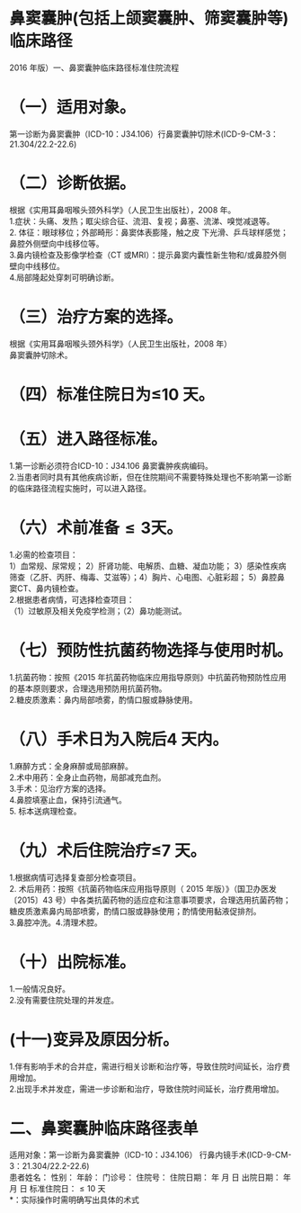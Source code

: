 # 鼻窦囊肿(包括上颌窦囊肿、筛窦囊肿等) 临床路径  
2016 年版）一、鼻窦囊肿临床路径标准住院流程  
# （一）适用对象。  
第一诊断为鼻窦囊肿（ICD-10：J34.106）行鼻窦囊肿切除术(ICD-9-CM-3：21.304/22.2-22.6)  
# （二）诊断依据。  
根据《实用耳鼻咽喉头颈外科学》（人民卫生出版社），2008 年。  
1.症状：头痛、发热；眶尖综合征、流泪、复视；鼻塞、流涕、嗅觉减退等。  
2. 体征：眼球移位；外部畸形：鼻窦体表膨隆，触之皮 下光滑、乒乓球样感觉；鼻腔外侧壁向中线移位等。  
3.鼻内镜检查及影像学检查（CT 或MRI）：提示鼻窦内囊性新生物和/或鼻腔外侧壁向中线移位。  
4.局部隆起处穿刺可明确诊断。  
# （三）治疗方案的选择。  
根据《实用耳鼻咽喉头颈外科学》（人民卫生出版社，2008 年）  
鼻窦囊肿切除术。  
# （四）标准住院日为≤10 天。  
# （五）进入路径标准。  
1.第一诊断必须符合ICD-10：J34.106 鼻窦囊肿疾病编码。  
2.当患者同时具有其他疾病诊断，但在住院期间不需要特殊处理也不影响第一诊断的临床路径流程实施时，可以进入路径。  
# （六）术前准备${\leq}3$天。  
1.必需的检查项目：  
1）血常规、尿常规； 2）肝肾功能、电解质、血糖、凝血功能； 3）感染性疾病筛查（乙肝、丙肝、梅毒、艾滋等）；4）胸片、心电图、心脏彩超； 5）鼻腔鼻窦CT、鼻内镜检查。  
2.根据患者病情，可选择检查项目：  
（1）过敏原及相关免疫学检测；（2）鼻功能测试。  
# （七）预防性抗菌药物选择与使用时机。  
1.抗菌药物：按照《2015 年抗菌药物临床应用指导原则》中抗菌药物预防性应用的基本原则要求，合理选用预防用抗菌药物。  
2.糖皮质激素：鼻内局部喷雾，酌情口服或静脉使用。  
# （八）手术日为入院后4 天内。  
1.麻醉方式：全身麻醉或局部麻醉。  
2.术中用药：全身止血药物，局部减充血剂。  
3.手术：见治疗方案的选择。  
4.鼻腔填塞止血，保持引流通气。  
5. 标本送病理检查。  
# （九）术后住院治疗≤7 天。  
1.根据病情可选择复查部分检查项目。  
2. 术后用药：按照《抗菌药物临床应用指导原则（ 2015 年版）》（国卫办医发〔2015〕43 号）中各类抗菌药物的适应症和注意事项要求，合理选用抗菌药物；糖皮质激素鼻内局部喷雾，酌情口服或静脉使用；酌情使用黏液促排剂。  
3.鼻腔冲洗。4.清理术腔。  
# （十）出院标准。  
1.一般情况良好。  
2.没有需要住院处理的并发症。  
# (十一)变异及原因分析。  
1.伴有影响手术的合并症，需进行相关诊断和治疗等，导致住院时间延长，治疗费用增加。  
2.出现手术并发症，需进一步诊断和治疗，导致住院时间延长，治疗费用增加。  
# 二、鼻窦囊肿临床路径表单  
适用对象：第一诊断为鼻窦囊肿（ICD-10：J34.106） 行鼻内镜手术(ICD-9-CM-3：21.304/22.2-22.6)  
患者姓名：     性别：     年龄：    门诊号：      住院号：    住院日期：  年  月  日      出院日期：  年  月   日      标准住院日：${\leq}10$ 天  
\*：实际操作时需明确写出具体的术式  